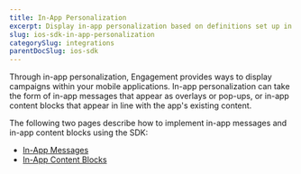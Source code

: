 ```yaml
---
title: In-App Personalization
excerpt: Display in-app personalization based on definitions set up in Engagement using the iOS SDK
slug: ios-sdk-in-app-personalization
categorySlug: integrations
parentDocSlug: ios-sdk
---
```


Through in-app personalization, Engagement provides ways to display campaigns within your mobile applications. In-app personalization can take the form of in-app messages that appear as overlays or pop-ups, or in-app content blocks that appear in line with the app's existing content.

The following two pages describe how to implement in-app messages and in-app content blocks using the SDK:

- [In-App Messages](https://documentation.bloomreach.com/engagement/docs/ios-sdk-in-app-messages)
- [In-App Content Blocks](https://documentation.bloomreach.com/engagement/docs/ios-sdk-in-app-content-blocks)
